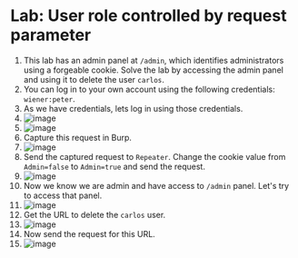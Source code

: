 # Lab: User role controlled by request parameter

1.  This lab has an admin panel at `/admin`, which identifies administrators using a forgeable cookie. Solve the lab by accessing the admin panel and using it to delete the user `carlos`.
2.  You can log in to your own account using the following credentials: `wiener:peter`.
3.  As we have credentials, lets log in using those credentials.
4.  ![image](https://github.com/Lord-Edward/Web-Security-Academy-Learning-Paths/assets/117797209/a5b4df82-fbd9-40e4-b4d6-de1d7367ee47)
5.  ![image](https://github.com/Lord-Edward/Web-Security-Academy-Learning-Paths/assets/117797209/7af21a84-1bc5-41b0-8c39-36c0ffe7d7ee)
6.  Capture this request in Burp.
7.  ![image](https://github.com/Lord-Edward/Web-Security-Academy-Learning-Paths/assets/117797209/d0fac82f-4f7e-4d5d-8266-a499276643e9)
8.  Send the captured request to `Repeater`. Change the cookie value from `Admin=false` to `Admin=true` and send the request.
9.  ![image](https://github.com/Lord-Edward/Web-Security-Academy-Learning-Paths/assets/117797209/17af9ba1-89f3-44f2-b978-efb34bc9033e)
10.  Now we know we are admin and have access to `/admin` panel. Let's try to access that panel.
11.  ![image](https://github.com/Lord-Edward/Web-Security-Academy-Learning-Paths/assets/117797209/5bc829db-1dd0-4e64-b005-654453cce283)
12.  Get the URL to delete the `carlos` user.
13.  ![image](https://github.com/Lord-Edward/Web-Security-Academy-Learning-Paths/assets/117797209/a01ac825-a09f-4832-862f-aa27900a42a5)
14.  Now send the request for this URL.
15.  ![image](https://github.com/Lord-Edward/Web-Security-Academy-Learning-Paths/assets/117797209/1ff72b0d-04fe-46e2-81e9-fccb60228240)






